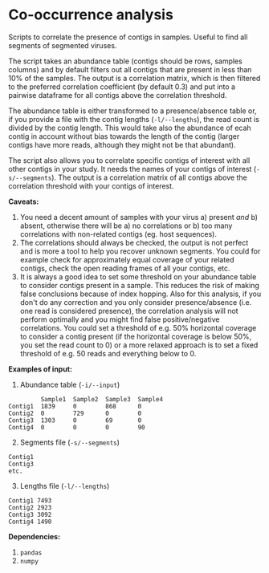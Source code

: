 # Co-occurrence analysis
Scripts to correlate the presence of contigs in samples. Useful to find all segments of segmented viruses.

The script takes an abundance table (contigs should be rows, samples columns) and by default filters out all contigs that are present in less than 10% of the samples. The output is a correlation matrix,  which is then filtered to the preferred correlation coefficient (by default 0.3) and put into a pairwise dataframe for all contigs above the correlation threshold.

The abundance table is either transformed to a presence/absence table or, if you provide a file with the contig lengths (`-l/--lengths`), the read count is divided by the contig length. This would take also the abundance of ecah contig in account without bias towards the length of the contig (larger contigs have more reads, although they might not be that abundant).

The script also allows you to correlate specific contigs of interest with all other contigs in your study. It needs the names of your contigs of interest (`-s/--segments`). The output is a correlation matrix of all contigs above the correlation threshold with your contigs of interest.

**Caveats:**
1. You need a decent amount of samples with your virus a) present *and* b) absent, otherwise there will be a) no correlations or b) too many correlations with non-related contigs (eg. host sequences).
2. The correlations should always be checked, the output is not perfect and is more a tool to help you recover unknown segments. You could for example check for approximately equal coverage of your related contigs, check the open reading frames of all your contigs, etc.
3. It is always a good idea to set some threshold on your abundance table to consider contigs present in a sample. This reduces the risk of making false conclusions because of index hopping. Also for this analysis, if you don't do any correction and you only consider presence/absence (i.e. one read is considered presence), the correlation analysis will not perform optimally and you might find false positive/negative correlations. You could set a threshold of e.g. 50% horizontal coverage to consider a contig present (if the horizontal coverage is below 50%, you set the read count to 0) or a more relaxed approach is to set a fixed threshold of e.g. 50 reads and everything below to 0.

**Examples of input:**
1. Abundance table (`-i/--input`)
```
         Sample1  Sample2  Sample3  Sample4
Contig1  1839     0        868      0
Contig2  0        729      0        0
Contig3  1303     0        69       0
Contig4  0        0        0        90
```

2. Segments file (`-s/--segments`)
```
Contig1 
Contig3
etc.
```

3. Lengths file (`-l/--lengths`)
```
Contig1 7493
Contig2 2923
Contig3 3092
Contig4 1490
```

**Dependencies:**
1. `pandas`
2. `numpy`
